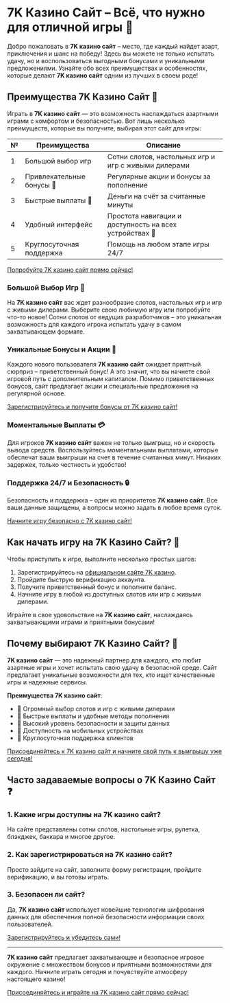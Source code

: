# 7K Казино Сайт – Всё, что нужно для отличной игры 🎰

Добро пожаловать в **7K казино сайт** – место, где каждый найдет азарт, приключения и шанс на победу! Здесь вы можете не только испытать удачу, но и воспользоваться выгодными бонусами и уникальными предложениями. Узнайте обо всех преимуществах и особенностях, которые делают **7K казино сайт** одним из лучших в своем роде!

## Преимущества 7K Казино Сайт 🌟

Играть в **7K казино сайт** — это возможность наслаждаться азартными играми с комфортом и безопасностью. Вот лишь несколько преимуществ, которые вы получите, выбирая этот сайт для игры:

| №  | Преимущества | Описание |
|----|--------------|----------|
| 1  | Большой выбор игр | Сотни слотов, настольных игр и игр с живыми дилерами |
| 2  | Привлекательные бонусы 🎁 | Регулярные акции и бонусы за пополнение |
| 3  | Быстрые выплаты 💸 | Деньги на счёт за считанные минуты |
| 4  | Удобный интерфейс | Простота навигации и доступность на всех устройствах 📱 |
| 5  | Круглосуточная поддержка | Помощь на любом этапе игры 24/7 |

[Попробуйте 7K казино сайт прямо сейчас!](https://brandplay.link/BvQyFShp)

### Большой Выбор Игр 🎲

На **7K казино сайт** вас ждет разнообразие слотов, настольных игр и игр с живыми дилерами. Выберите свою любимую игру или попробуйте что-то новое! Сотни слотов от ведущих разработчиков – это уникальная возможность для каждого игрока испытать удачу в самом захватывающем формате.

### Уникальные Бонусы и Акции 🎁

Каждого нового пользователя **7K казино сайт** ожидает приятный сюрприз – приветственный бонус! А это значит, что вы начнете свой игровой путь с дополнительным капиталом. Помимо приветственных бонусов, сайт предлагает акции и специальные предложения на регулярной основе.

[Зарегистрируйтесь и получите бонусы от 7K казино сайт!](https://brandplay.link/BvQyFShp)

### Моментальные Выплаты 💳

Для игроков **7K казино сайт** важен не только выигрыш, но и скорость вывода средств. Воспользуйтесь моментальными выплатами, которые обеспечат ваши выигрыши на счет в течение считанных минут. Никаких задержек, только честность и удобство!

### Поддержка 24/7 и Безопасность 🔒

Безопасность и поддержка – один из приоритетов **7K казино сайт**. Все ваши данные защищены, а вопросы можно задать в любое время суток.

[Начните игру безопасно с 7K казино сайт!](https://brandplay.link/BvQyFShp)

## Как начать игру на 7K Казино Сайт? 🚀

Чтобы приступить к игре, выполните несколько простых шагов:

1. Зарегистрируйтесь на [официальном сайте 7K казино](https://brandplay.link/BvQyFShp).
2. Пройдите быструю верификацию аккаунта.
3. Получите приветственный бонус и пополните баланс.
4. Начните игру в любой из доступных слотов или игр с живыми дилерами.

Играйте в свое удовольствие на **7K казино сайт**, наслаждаясь захватывающими играми и приятными бонусами!

## Почему выбирают 7K Казино Сайт? 🤔

**7K казино сайт** — это надежный партнер для каждого, кто любит азартные игры и хочет испытать свою удачу в безопасной среде. Сайт предлагает уникальные возможности для тех, кто ищет качественные игры и надежные сервисы.

**Преимущества 7K казино сайт**:
- 🎰 Огромный выбор слотов и игр с живыми дилерами
- 💸 Быстрые выплаты и удобные методы пополнения
- 🔐 Высокий уровень безопасности и защиты данных
- 📱 Доступность на мобильных устройствах
- 🤝 Круглосуточная поддержка клиентов

[Присоединяйтесь к 7K казино сайт и начните свой путь к выигрышу уже сегодня!](https://brandplay.link/BvQyFShp)

## Часто задаваемые вопросы о 7K Казино Сайт ❓

### 1. Какие игры доступны на 7K казино сайт?
На сайте представлены сотни слотов, настольные игры, рулетка, блэкджек, баккара и многое другое. 

### 2. Как зарегистрироваться на 7K казино сайт?
Просто зайдите на сайт, заполните форму регистрации, пройдите верификацию, и вы готовы играть.

### 3. Безопасен ли сайт?
Да, **7K казино сайт** использует новейшие технологии шифрования данных для обеспечения полной безопасности информации своих пользователей.

[Зарегистрируйтесь и убедитесь сами!](https://brandplay.link/BvQyFShp)

---

**7K казино сайт** предлагает захватывающее и безопасное игровое окружение с множеством бонусов и приятными возможностями для каждого. Начните играть сегодня и почувствуйте атмосферу настоящего казино!

[Присоединяйтесь и играйте на 7K казино сайт прямо сейчас!](https://brandplay.link/BvQyFShp)

